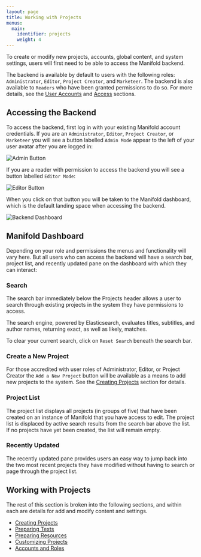```yaml
---
layout: page
title: Working with Projects
menus:
  main:
    identifier: projects
    weight: 4
---
```


To create or modify new projects, accounts, global content, and system settings, users will first need to be able to access the Manifold backend.

The backend is available by default to users with the following roles: `Administrator`, `Editor`, `Project Creator`, and `Marketeer`. The backend is also available to `Readers` who have been granted permissions to do so. For more details, see the [User Accounts](/docs/projects/accounts/users.html) and [Access](/docs/projects/customizing/access.html) sections.

<a name="accessing"></a>
## Accessing the Backend

To access the backend, first log in with your existing Manifold account credentials. If you are an `Administrator`, `Editor`, `Project Creator`, or `Marketeer` you will see a button labelled `Admin Mode` appear to the left of your user avatar after you are logged in:

![Admin Button](/docs/assets/projects/admin-button.png)

If you are a reader with permission to access the backend you will see a button labelled `Editor Mode`:

![Editor Button](/docs/assets/projects/editor-button.png)

When you click on that button you will be taken to the Manifold dashboard, which is the default landing space when accessing the backend.

![Backend Dashboard](/docs/assets/installing/dashboard.png)

## Manifold Dashboard

Depending on your role and permissions the menus and functionality will vary here. But all users who can access the backend will have a search bar, project list, and recently updated pane on the dashboard with which they can interact:

### Search

The search bar immediately below the Projects header allows a user to search through existing projects in the system they have permissions to access.

The search engine, powered by Elasticsearch, evaluates titles, subtitles, and author names, returning exact, as well as likely, matches.

To clear your current search, click on `Reset Search` beneath the search bar.

### Create a New Project

For those accredited with user roles of Administrator, Editor, or Project Creator the `Add a New Project` button will be available as a means to add new projects to the system. See the [Creating Projects](/docs/projects/creating.html) section for details.

### Project List

The project list displays all projects (in groups of five) that have been created on an instance of Manifold that you have access to edit. The project list is displaced by active search results from the search bar above the list. If no projects have yet been created, the list will remain empty.

### Recently Updated

The recently updated pane provides users an easy way to jump back into the two most recent projects they have modified without having to search or page through the project list.

## Working with Projects

The rest of this section is broken into the following sections, and within each are details for add and modify content and settings.

* [Creating Projects](/docs/projects/creating.html)
* [Preparing Texts](/docs/projects/preparing/index.html)
* [Preparing Resources](/docs/projects/resources.html)
* [Customizing Projects](/docs/projects/customizing/index.html)
* [Accounts and Roles](/docs/projects/accounts/index.html)
